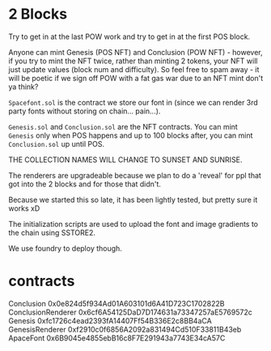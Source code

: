 # 2 Blocks

Try to get in at the last POW work and try to get in at the first POS block.

Anyone can mint Genesis (POS NFT) and Conclusion (POW NFT) - however, if you try to mint the NFT twice, rather than minting 2 tokens, your NFT will just update values (block num and difficulty). So feel free to spam away - it will be poetic if we sign off POW with a fat gas war due to an NFT mint don't ya think?

`Spacefont.sol` is the contract we store our font in (since we can render 3rd party fonts without storing on chain... pain...).

`Genesis.sol` and `Conclusion.sol` are the NFT contracts. You can mint `Genesis` only when POS happens and up to 100 blocks after, you can mint `Conclusion.sol` up until POS.

THE COLLECTION NAMES WILL CHANGE TO SUNSET AND SUNRISE.

The renderers are upgradeable because we plan to do a 'reveal' for ppl that got into the 2 blocks and for those that didn't.

Because we started this so late, it has been lightly tested, but pretty sure it works xD

The initialization scripts are used to upload the font and image gradients to the chain using SSTORE2.

We use foundry to deploy though.

# contracts

Conclusion 0x0e824d5f934Ad01A603101d6A41D723C1702822B
ConclusionRenderer 0x6cf6A54125DaD7D174631a73347257aE5769572c
Genesis 0xfc1726c4ead2393fA14407Ff54B336E2c8BB4aCA
GenesisRenderer 0xf2910c0f6856A2092a831494Cd510F33811B43eb
ApaceFont 0x6B9045e4855ebB16c8F7E291943a7743E34cA57C